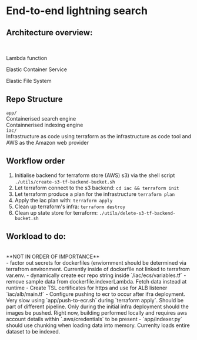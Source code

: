 # **End-to-end lightning search** 

## Architecture overview:
<br>

Lambda function

Elastic Container Service

Elastic File System  




## Repo Structure
`app/` <br>
Containerised search engine
<br>
Containnerised indexing engine
<br>
`iac/`<br>
Infrastructure as code using terraform as the infrastructure as code tool and AWS as the Amazon web provider

## Workflow order
1) Initialise backend for terraform store (AWS) s3) via the shell script
`./utils/create-s3-tf-backend-bucket.sh`
2) Let terraform connect to the s3 backend:
`cd iac && terraform init`
3) Let terraform produce a plan for the infrastructure
`terraform plan`
4) Apply the iac plan with:
`terraform apply`
5) Clean up terraform's infra:
`terraform destroy`
6) Clean up state store for terraform:
`./utils/delete-s3-tf-backend-bucket.sh`


## Workload to do:
<br>
**NOT IN ORDER OF IMPORTANCE**
<br>
- factor out secrets for dockerfiles (enviornment should be determined via terrafrom environment. Currently inside of dockerfile not linked to terrafrom var.env. 
- dynamically create ecr repo string inside `/iac/ecs/variables.tf`
- remove sample data from dockerfile.indexerLambda. Fetch data instead at runtime 
- Create TSL certificates for https and use for ALB listener `iac/alb/main.tf`
- Configure pushing to ecr to occur after ifra deployment. Very slow using `app/push-to-ecr.sh` during `terraform apply`. Should be part of different pipeline. Only during the initial infra deployment should the images be pushed. Right now, building performed locally and requires aws account details within `.aws/credentials` to be present
- `app/indexer.py` should use chunking when loading data into memory. Currenlty loads entire dataset to be indexed.
<br>
